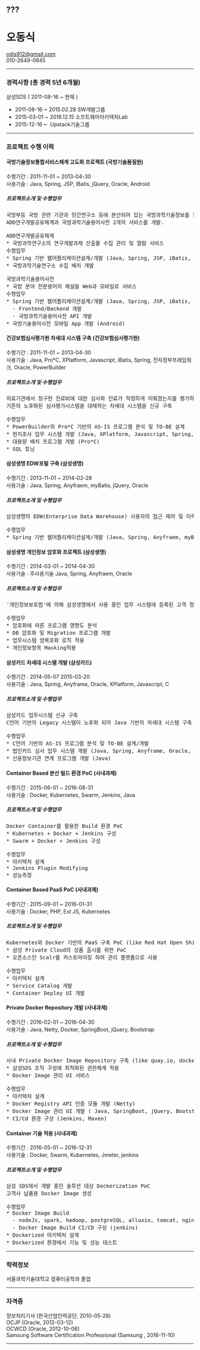 
## ???
오동식
===

odis912@gmail.com  
010-2649-0845
****

### 경력사항 (총 경력 5년 6개월)
삼성SDS  ( 2011-08-16 ~ 현재 )  
* 2011-08-16 ~ 2015.02.28 SW개발그룹
* 2015-03-01 ~ 2016.12.15 소프트웨어아키텍처Lab
* 2015-12-16 ~  Upstack기술그룹
***
### 프로젝트 수행 이력

#### 국방기술정보통합서비스체계 고도화 프로젝트 (국방기술품질원)
수행기간 : 2011-11-01 ~ 2013-04-30  
사용기술 : Java, Spring, JSP, iBatis, jQuery, Oracle, Android 
##### 프로젝트소개 및 수행업무
<pre>
국방부등 국방 관련 기관과 민간연구소 등에 분산되어 있는 국방과학기술정보를 통합하여 제공
ADD연구개발공유체계과 국방과학기술용어사전 2개의 서비스를 개발.

ADD연구개발공유체계  
* 국방과학연구소의 연구개발과제 산출물 수집 관리 및 열람 서비스
수행업무
* Spring 기반 웹어플리케이션설계/개발 (Java, Spring, JSP, iBatis, jQuery, Oracle)
* 국방과학기술연구소 수집 배치 개발  

국방과학기술용어사전  
* 국방 분야 전문용어의 해설을 Web과 모바일로 서비스
수행업무
* Spring 기반 웹어플리케이션설계/개발 (Java, Spring, JSP, iBatis, jQuery, Oracle)
  - Frontend/Backend 개발
  - 국방과학기술용어사전 API 개발
* 국방기술용어사전 모바일 App 개발 (Android)
</pre>

#### 건강보험심사평가원 차세대 시스템 구축 (건강보험심사평가원)

수행기간 : 2011-11-01 ~ 2013-04-30  
사용기술 : Java, Pro*C, XPlatform, Javascript, iBatis, Spring, 전자정부프레임워크, Oracle, PowerBuilder

##### 프로젝트소개 및 수행업무
<pre>
의료기관에서 청구한 진료비에 대한 심사와 진료가 적정하게 이뤄졌는지를 평가하는 심사・평가 하는 시스템  
기존의 노후화된 심사평가시스템을 대체하는 차세대 시스템을 신규 구축

수행업무
* PowerBuilder와 Pro*C 기반의 AS-IS 프로그램 분석 및 TO-BE 설계
* 현지조사 업무 시스템 개발 (Java, XPlatform, Javascript, Spring, 전자정부프레임워크, Oracle)
* 대용량 배치 프로그램 개발 (Pro*C)
* SQL 튜닝
</pre>


#### 삼성생명 EDW포털 구축 (삼성생명)
수행기간 : 2013-11-01 ~ 2014-02-28  
사용기술 : Java, Spring, Anyfraem, myBatis, jQuery, Oracle

##### 프로젝트소개 및 수행업무
<pre>
삼성생명의 EDW(Enterprise Data Warehouse) 사용자의 접근 제어 및 이력 관리 서비스를 제공하는 포털 개발  

수행업무  
* Spring 기반 웹어플리케이션설계/개발 (Java, Spring, Anyfraem, myBatis, jQuery, Oracle)
</pre>


#### 삼성생명 개인정보 암호화 프로젝트 (삼성생명)
수행기간 : 2014-03-01 ~ 2014-04-30  
사용기술 : 주사용기술 Java, Spring, Anyfraem, Oracle

##### 프로젝트소개 및 수행업무
<pre>
'개인정보보호법'에 의해 삼성생명에서 사용 중인 업무 시스템에 등록된 고객 정보 중 개인정보 항목을 암호화  

수행업무  
* 암호화에 따른 프로그램 영향도 분석
* DB 암호화 및 Migration 프로그램 개발
* 업무시스템 암복호화 로직 적용
* 개인정보항목 Masking적용
</pre>



#### 삼성카드 차세대 시스템 개발 (삼성카드)
수행기간 : 2014-05-07 2015-03-20  
사용기술 : Java, Spring, Anyframe, Oracle, XPlatform, Javascript, C

##### 프로젝트소개 및 수행업무
<pre>
삼성카드 업무시스템 신규 구축
C언어 기반의 Legacy 시스템이 노후화 되어 Java 기반의 차세대 시스템 구축

수행업무
* C언어 기반의 AS-IS 프로그램 분석 및 TO-BE 설계/개발
* 법인카드 심사 업무 시스템 개발 (Java, Spring, Anyframe, Oracle, XPlatform, Javascript)
* 신용정보기관 연계 프로그램 개발 (Java)
</pre>


#### Container Based 분산 빌드 환경 PoC (사내과제)
수행기간 : 2015-06-01 ~ 2016-08-31  
사용기술 : Docker, Kubernetes, Swarm, Jenkins, Java

##### 프로젝트소개 및 수행업무
<pre>
Docker Container를 활용한 Build 환경 PoC  
* Kubernetes + Docker + Jenkins 구성
* Swarm + Docker + Jenkins 구성

수행업무  
* 아키텍처 설계
* Jenkins Plugin Modifying
* 성능측정
</pre>


#### Container Based PaaS PoC (사내과제)
수행기간 : 2015-09-01 ~ 2016-01-31  
사용기술 : Docker, PHP, Ext JS, Kubernetes

##### 프로젝트소개 및 수행업무
<pre>
Kubernetes와 Docker 기반의 PaaS 구축 PoC (like Red Hat Open Shift)  
* 삼성 Private Cloud의 상품 출시를 위한 PoC
* 오픈소스인 Scalr를 커스토마이징 하여 관리 플랫폼으로 사용  

수행업무  
* 아키텍처 설계
* Service Catalog 개발
* Container Deploy UI 개발
</pre>

#### Private Docker Repository 개발  (사내과제)
수행기간 : 2016-02-01 ~ 2016-04-30  
사용기술 : Java, Netty, Docker, SpringBoot, jQuery, Bootstrap

##### 프로젝트소개 및 수행업무
<pre>
사내 Private Docker Image Repository 구축 (like quay.io, docker trusted registry)
* 삼성SDS 조직 구성에 최적화된 권한체계 적용
* Docker Image 관리 UI 서비스

수행업무  
* 아키텍처 설계
* Docker Registry API 인증 모듈 개발 (Netty)
* Docker Image 관리 UI 개발 ( Java, SpringBoot, jQuery, Bootstrap)
* CI/Cd 환경 구성 (Jenkins, Maven)
</pre>

#### Container 기술 적용 (사내과제)
수행기간 : 2016-05-01 ~ 2016-12-31  
사용기술 : Docker, Swarm, Kubernetes, Jmeter, jenkins

##### 프로젝트소개 및 수행업무
<pre>
삼성 SDS에서 개발 중인 솔루션 대상 Dockerization PoC  
고객사 납품용 Docker Image 생성  

수행업무
* Docker Image Build
  - nodeJs, spark, hadoop, postgreSQL, alluxio, tomcat, nginx, java 등 구성요소들 Docker Image Build
  - Docker Image Build CI/CD 구성 (jenkins)
* Dockerized 아키텍처 설계
* Dockerized 환경에서 기능 및 성능 테스트
</pre>

***

### 학력정보
서울과학기술대학교 컴퓨터공학과 졸업
***

### 자격증
정보처리기사 (한국산업인력공단, 2010-05-28)  
OCJP (Oracle, 2012-03-12)  
OCWCD (Oracle, 2012-10-06)  
Samsung Software Certification Professional (Samsung , 2016-11-10)
***
